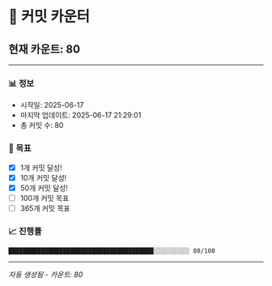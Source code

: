 # 🔢 커밋 카운터

## 현재 카운트: 80

---

### 📊 정보
- 시작일: 2025-06-17
- 마지막 업데이트: 2025-06-17 21:29:01
- 총 커밋 수: 80

### 🎯 목표
- [x] 1개 커밋 달성!
- [x] 10개 커밋 달성!
- [x] 50개 커밋 달성!
- [ ] 100개 커밋 목표
- [ ] 365개 커밋 목표

### 📈 진행률
```
████████████████████████████████████████░░░░░░░░░░ 80/100
```

---
*자동 생성됨 - 카운트: 80*
